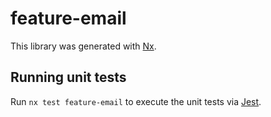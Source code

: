 # feature-email

This library was generated with [Nx](https://nx.dev).

## Running unit tests

Run `nx test feature-email` to execute the unit tests via [Jest](https://jestjs.io).
